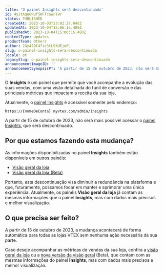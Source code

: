 ```yaml
---
title: 'O painel Insights será descontinuado'
id: 4yJtAquGwufjHFTcGwnTwr
status: PUBLISHED
createdAt: 2023-10-03T23:02:27.048Z
updatedAt: 2023-10-04T15:06:15.480Z
publishedAt: 2023-10-04T15:06:15.480Z
contentType: updates
productTeam: Others
author: 2Gy429C47ie3tL9XUEjeFL
slug: o-painel-insights-sera-descontinuado
locale: pt
legacySlug: o-painel-insights-sera-descontinuado
announcementImageID: ''
announcementSynopsisPT: 'A partir de 15 de outubro de 2023, não será mais possível acessar o painel Insights, que será descontinuado.'
---
```


O **Insights** é um painel que permite que você acompanhe a evolução das suas vendas, com uma visão detalhada do funil de conversão e das principais métricas que impactam a receita da sua loja.

Atualmente, o [painel Insights](https://help.vtex.com/pt/tutorial/acompanhando-a-evolucao-das-suas-vendas--5QtyTR0jFy9gDnr4EYCjdq) é acessível somente pelo endereço:
```
https://{nomeDeConta}.myvtex.com/admin/insights
```

A partir de 15 de outubro de 2023, não será mais possível acessar o [painel Insights](https://help.vtex.com/pt/tutorial/acompanhando-a-evolucao-das-suas-vendas--5QtyTR0jFy9gDnr4EYCjdq), que será descontinuado.

## Por que estamos fazendo esta mudança?

As informações disponibilizadas no painel **Insights** também estão disponíveis em outros painéis:
- [Visão geral da loja](https://help.vtex.com/pt/tutorial/visao-geral-da-loja--P8ahguoRs0U3PzmXg2wuQ)
- [Visão geral da loja (Beta)](https://help.vtex.com/pt/tutorial/visao-geral-da-loja-beta--7i8wNsQQgbbFhYMYbQ5X46)

Portanto, esta descontinuação visa diminuir a redundância na plataforma e que, futuramente, possamos focar em manter e aprimorar uma única experiência. Atualmente, os painéis **Visão geral da loja** já contam as mesmas informações que o painel **Insights**, mas com dados mais precisos e melhor visualização.

## O que precisa ser feito?

A partir de 15 de outubro de 2023, a mudança acontecerá de forma automática para todas as lojas VTEX sem nenhuma ação necessária da sua parte.

Caso deseje acompanhar as métricas de vendas da sua loja, confira a [visão geral da loja](https://help.vtex.com/pt/tutorial/visao-geral-da-loja--P8ahguoRs0U3PzmXg2wuQ) ou a [nova versão da visão geral](https://help.vtex.com/pt/tutorial/visao-geral-da-loja-beta--7i8wNsQQgbbFhYMYbQ5X46) (Beta), que contam com as mesmas informações do painel **Insights**, mas com dados mais precisos e melhor visualização.
